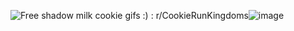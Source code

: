 <img src="https://i.redd.it/rssuuqz6y4ne1.gif" alt="Free shadow milk cookie gifs :) : r/CookieRunKingdoms"/>![image](https://github.com/user-attachments/assets/a81d1a24-3802-4c07-903a-ab6df260ab9c)
